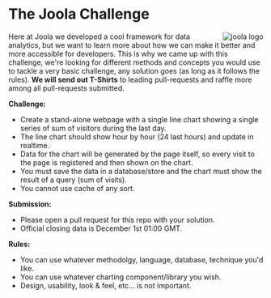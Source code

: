 The Joola Challenge
===================

<img src="https://joo.la/img/logo-profile.png" alt="joola logo" title="joola" align="right" />

Here at Joola we developed a cool framework for data analytics, but we want to learn more about how we can make it better and more accessible for developers. This is why we came up with this challenge, we're looking for different methods and concepts you would use to tackle a very basic challenge, any solution goes (as long as it follows the rules). **We will send out T-Shirts** to leading pull-requests and raffle more among all pull-requests submitted.

**Challenge:** 
- Create a stand-alone webpage with a single line chart showing a single series of sum of visitors during the last day.
- The line chart should show hour by hour (24 last hours) and update in realtime. 
- Data for the chart will be generated by the page itself, so every visit to the page is registered and then shown on the chart.
- You must save the data in a database/store and the chart must show the result of a query (sum of visits).
- You cannot use cache of any sort.

**Submission:**
- Please open a pull request for this repo with your solution.
- Official closing data is December 1st 01:00 GMT.

**Rules:**
- You can use whatever methodolgy, language, database, technique you'd like.
- You can use whatever charting component/library you wish.
- Design, usability, look & feel, etc... is not important.

 
